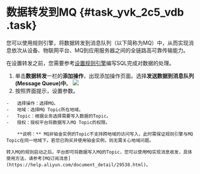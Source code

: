 # 数据转发到MQ {#task_yvk_2c5_vdb .task}

您可以使用规则引擎，将数据转发到消息队列（以下简称为MQ）中，从而实现消息依次从设备、物联网平台、MQ到应用服务器之间的全链路高可靠传输能力。

在设置转发之前，您需要参考[设置规则引擎](cn.zh-CN/用户指南/规则引擎/设置规则引擎.md#)编写SQL完成对数据的处理。

1.   单击**数据转发**一栏的**添加操作**，出现添加操作页面。选择**发送数据到消息队列\(Message Queue\)中**。 ![](http://static-aliyun-doc.oss-cn-hangzhou.aliyuncs.com/assets/img/7544/2637_zh-CN.png) 
2.   按照界面提示，设置参数。 

    -   选择操作：选择MQ。
    -   地域：选择MQ Topic所在地域。
    -   Topic：根据业务选择需要写入数据的Topic。
    -   授权：授权平台将数据写入MQ Topic的权限。

        **说明：** MQ非铂金实例的Topic不支持跨地域的访问写入，此时需保证规则引擎与MQ Topic在同一地域下。若您已购买并使用铂金实例，则无需关心地域问题。

    转入MQ的规则启动之后，平台即可将数据写入MQ的Topic，您可以使用MQ实现消息收发，具体使用方法，请参考[MQ订阅消息](https://help.aliyun.com/document_detail/29538.html)。


